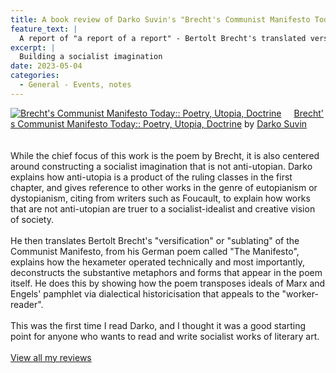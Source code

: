 ```yaml
---
title: A book review of Darko Suvin's "Brecht's Communist Manifesto Today Poetry, Utopia, Doctrine"
feature_text: |
  A report of "a report of a report" - Bertolt Brecht's translated versification of the Communist Manifesto
excerpt: | 
  Building a socialist imagination 
date: 2023-05-04
categories: 
  - General - Events, notes
---
```


<a href="https://www.goodreads.com/book/show/62900584-brecht-s-communist-manifesto-today" style="float: left; padding-right: 20px"><img border="0" alt="Brecht's Communist Manifesto Today:: Poetry, Utopia, Doctrine" src="https://i.gr-assets.com/images/S/compressed.photo.goodreads.com/books/1665140694l/62900584._SX98_.jpg" /></a><a href="https://www.goodreads.com/book/show/62900584-brecht-s-communist-manifesto-today">Brecht's Communist Manifesto Today:: Poetry, Utopia, Doctrine</a> by <a href="https://www.goodreads.com/author/show/165277.Darko_Suvin">Darko Suvin</a><br/>
<br /><br />
While the chief focus of this work is the poem by Brecht, it is also centered around constructing a socialist imagination that is not anti-utopian. Darko explains how anti-utopia is a product of the ruling classes in the first chapter, and gives reference to other works in the genre of eutopianism or dystopianism, citing from writers such as Foucault, to explain how works that are not anti-utopian are truer to a socialist-idealist and creative vision of society.<br /><br />He then translates Bertolt Brecht's "versification" or "sublating" of the Communist Manifesto, from his German poem called "The Manifesto", explains how the hexameter operated technically and most importantly, deconstructs the substantive metaphors and forms that appear in the poem itself. He does this by showing how the poem transposes ideals of Marx and Engels' pamphlet via dialectical historicisation that appeals to the "worker-reader".<br /><br />This was the first time I read Darko, and I thought it was a good starting point for anyone who wants to read and write socialist works of literary art.
<br/><br/>
<a href="https://www.goodreads.com/review/list/25771209-sankeiy">View all my reviews</a>

